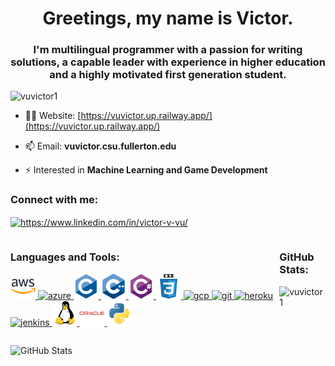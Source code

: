 <h1 align="center">Greetings, my name is Victor.</h1>
<h3 align="center">I'm multilingual programmer with a passion for writing solutions, a capable leader with experience in higher education and a highly motivated first generation student.</h3>

<p align="left"> <img src="https://komarev.com/ghpvc/?username=vuvictor1&label=Profile%20views&color=0e75b6&style=flat" alt="vuvictor1" /> </p>

- 👨‍💻 Website: [https://vuvictor.up.railway.app/](https://vuvictor.up.railway.app/)

- 📫 Email: **vuvictor.csu.fullerton.edu**

- ⚡ Interested in **Machine Learning and Game Development**

<h3 align="left">Connect with me:</h3>
<p align="left">
<a href="https://www.linkedin.com/in/victor-v-vu/" target="blank"><img align="center" src="https://raw.githubusercontent.com/rahuldkjain/github-profile-readme-generator/master/src/images/icons/Social/linked-in-alt.svg" alt="https://www.linkedin.com/in/victor-v-vu/" height="30" width="40" /></a>
</p>

<div style="display: flex; align-items: flex-start;">
  <div>
    <h3 align="left">Languages and Tools:</h3>
    <p align="left"> 
      <a href="https://aws.amazon.com" target="_blank" rel="noreferrer">
        <img src="https://raw.githubusercontent.com/devicons/devicon/master/icons/amazonwebservices/amazonwebservices-original-wordmark.svg" alt="aws" width="40" height="40"/>
      </a> 
      <a href="https://azure.microsoft.com/en-in/" target="_blank" rel="noreferrer">
        <img src="https://www.vectorlogo.zone/logos/microsoft_azure/microsoft_azure-icon.svg" alt="azure" width="40" height="40"/>
      </a> 
      <a href="https://www.cprogramming.com/" target="_blank" rel="noreferrer">
        <img src="https://raw.githubusercontent.com/devicons/devicon/master/icons/c/c-original.svg" alt="c" width="40" height="40"/>
      </a> 
      <a href="https://www.w3schools.com/cpp/" target="_blank" rel="noreferrer">
        <img src="https://raw.githubusercontent.com/devicons/devicon/master/icons/cplusplus/cplusplus-original.svg" alt="cplusplus" width="40" height="40"/>
      </a> 
      <a href="https://www.w3schools.com/cs/" target="_blank" rel="noreferrer">
        <img src="https://raw.githubusercontent.com/devicons/devicon/master/icons/csharp/csharp-original.svg" alt="csharp" width="40" height="40"/>
      </a> 
      <a href="https://www.w3schools.com/css/" target="_blank" rel="noreferrer">
        <img src="https://raw.githubusercontent.com/devicons/devicon/master/icons/css3/css3-original-wordmark.svg" alt="css3" width="40" height="40"/>
      </a> 
      <a href="https://cloud.google.com" target="_blank" rel="noreferrer">
        <img src="https://www.vectorlogo.zone/logos/google_cloud/google_cloud-icon.svg" alt="gcp" width="40" height="40"/>
      </a> 
      <a href="https://git-scm.com/" target="_blank" rel="noreferrer">
        <img src="https://www.vectorlogo.zone/logos/git-scm/git-scm-icon.svg" alt="git" width="40" height="40"/>
      </a> 
      <a href="https://heroku.com" target="_blank" rel="noreferrer">
        <img src="https://www.vectorlogo.zone/logos/heroku/heroku-icon.svg" alt="heroku" width="40" height="40"/>
      </a> 
      <a href="https://www.jenkins.io" target="_blank" rel="noreferrer">
        <img src="https://www.vectorlogo.zone/logos/jenkins/jenkins-icon.svg" alt="jenkins" width="40" height="40"/>
      </a> 
      <a href="https://www.linux.org/" target="_blank" rel="noreferrer">
        <img src="https://raw.githubusercontent.com/devicons/devicon/master/icons/linux/linux-original.svg" alt="linux" width="40" height="40"/>
      </a> 
      <a href="https://www.oracle.com/" target="_blank" rel="noreferrer">
        <img src="https://raw.githubusercontent.com/devicons/devicon/master/icons/oracle/oracle-original.svg" alt="oracle" width="40" height="40"/>
      </a> 
      <a href="https://www.python.org" target="_blank" rel="noreferrer">
        <img src="https://raw.githubusercontent.com/devicons/devicon/master/icons/python/python-original.svg" alt="python" width="40" height="40"/>
      </a> 
    </p>
  </div>
  
  <div>
    <h3 align="left">GitHub Stats:</h3>
    <p><img align="center" src="https://github-readme-stats.vercel.app/api/top-langs?username=vuvictor1&show_icons=true&locale=en&layout=compact" alt="vuvictor1" /></p>
  </div>
</div>

![GitHub Stats](https://github-readme-stats-sigma-five.vercel.app/api?username=vuvictor1&theme=radical)

